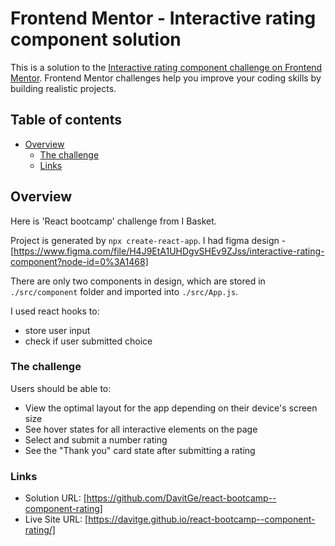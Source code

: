 # Frontend Mentor - Interactive rating component solution

This is a solution to the [Interactive rating component challenge on Frontend Mentor](https://www.frontendmentor.io/challenges/interactive-rating-component-koxpeBUmI). Frontend Mentor challenges help you improve your coding skills by building realistic projects.

## Table of contents

- [Overview](#overview)
  - [The challenge](#the-challenge)
  - [Links](#links)

## Overview

Here is 'React bootcamp' challenge from I Basket.

Project is generated by `npx create-react-app`.
I had figma design - [https://www.figma.com/file/H4J9EtA1UHDgvSHEv9ZJss/interactive-rating-component?node-id=0%3A1468]

There are only two components in design, which are stored in `./src/component` folder and imported into `./src/App.js`.

I used react hooks to:

- store user input
- check if user submitted choice

### The challenge

Users should be able to:

- View the optimal layout for the app depending on their device's screen size
- See hover states for all interactive elements on the page
- Select and submit a number rating
- See the "Thank you" card state after submitting a rating

### Links

- Solution URL: [https://github.com/DavitGe/react-bootcamp--component-rating]
- Live Site URL: [https://davitge.github.io/react-bootcamp--component-rating/]
